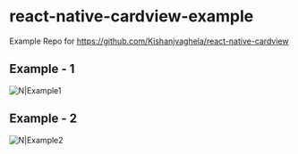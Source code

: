 # react-native-cardview-example 

Example Repo for https://github.com/Kishanjvaghela/react-native-cardview

## Example - 1
![N|Example1](https://github.com/Kishanjvaghela/react-native-cardview/raw/master/docs/Example-Snapshot.png)

## Example - 2
![N|Example2](https://github.com/Kishanjvaghela/react-native-cardview-example/blob/master/screens/Peek%202017-06-02%2016-18.gif)
